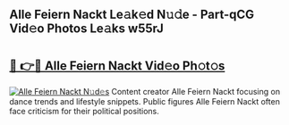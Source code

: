## Alle Feiern Nackt Le𝚊k𝚎d N𝚞𝚍e - Part-qCG Vid𝚎o Photos Le𝚊ks w55rJ

# <h2><a href="http://fba5n93.evod.top/?m=Alle+Feiern+Nackt">🔗 👉🔴 Alle Feiern Nackt Vid𝚎o Ph𝚘t𝚘s</a></h2>

[![Alle Feiern Nackt N𝚞d𝚎s](https://i.imgur.com/8V9OHl7.gif)](http://fba5n93.evod.top/?m=Alle+Feiern+Nackt)
Content creator Alle Feiern Nackt focusing on dance trends and lifestyle snippets. Public figures Alle Feiern Nackt often face criticism for their political positions. 
